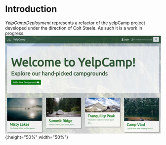 # Introduction
*YelpCampDeployment* represents a refactor of the yelpCamp project developed under the direction of Colt Steele. As such it is a work in progress.
![campgrounds-index.jpg](public/pics/campgrounds-index.jpg){:height="50%" width="50%"}
